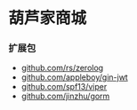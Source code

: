 # 葫芦家商城

### 扩展包

- [github.com/rs/zerolog](github.com/rs/zerolog)      
- [github.com/appleboy/gin-jwt](github.com/appleboy/gin-jwt)
- [github.com/spf13/viper](github.com/spf13/viper)
- [github.com/jinzhu/gorm](github.com/jinzhu/gorm )